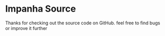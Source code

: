 # Impanha Source #
Thanks for checking out the source code on GitHub. feel free to find bugs or improve it further
